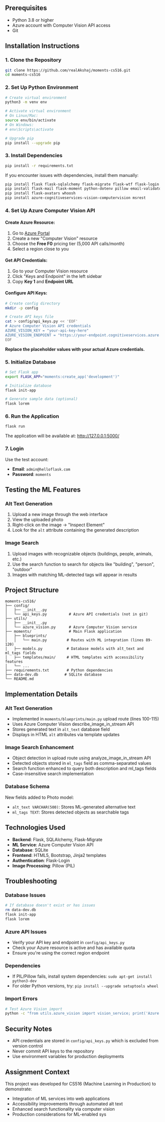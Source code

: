 ## Prerequisites

- Python 3.8 or higher
- Azure account with Computer Vision API access
- Git

## Installation Instructions

### 1. Clone the Repository

```bash
git clone https://github.com/realAkshaj/moments-cs516.git
cd moments-cs516
```

### 2. Set Up Python Environment

```bash
# Create virtual environment
python3 -m venv env

# Activate virtual environment
# On Linux/Mac:
source env/bin/activate
# On Windows:
# env\Scripts\activate

# Upgrade pip
pip install --upgrade pip
```

### 3. Install Dependencies

```bash
pip install -r requirements.txt
```

If you encounter issues with dependencies, install them manually:

```bash
pip install flask flask-sqlalchemy flask-migrate flask-wtf flask-login
pip install flask-mail flask-moment python-dotenv pillow email-validator
pip install flask-avatars whoosh
pip install azure-cognitiveservices-vision-computervision msrest
```

### 4. Set Up Azure Computer Vision API

#### Create Azure Resource:
1. Go to [Azure Portal](https://portal.azure.com)
2. Create a new "Computer Vision" resource
3. Choose the **Free F0** pricing tier (5,000 API calls/month)
4. Select a region close to you

#### Get API Credentials:
1. Go to your Computer Vision resource
2. Click "Keys and Endpoint" in the left sidebar
3. Copy **Key 1** and **Endpoint URL**

#### Configure API Keys:
```bash
# Create config directory
mkdir -p config

# Create API keys file
cat > config/api_keys.py << 'EOF'
# Azure Computer Vision API credentials
AZURE_VISION_KEY = "your-api-key-here"
AZURE_VISION_ENDPOINT = "https://your-endpoint.cognitiveservices.azure.com/"
EOF
```

**Replace the placeholder values with your actual Azure credentials.**

### 5. Initialize Database

```bash
# Set Flask app
export FLASK_APP="moments:create_app('development')"

# Initialize database
flask init-app

# Generate sample data (optional)
flask lorem
```

### 6. Run the Application

```bash
flask run
```

The application will be available at: http://127.0.0.1:5000/

### 7. Login

Use the test account:
- **Email**: `admin@helloflask.com`
- **Password**: `moments`

## Testing the ML Features

### Alt Text Generation
1. Upload a new image through the web interface
2. View the uploaded photo
3. Right-click on the image → "Inspect Element"
4. Look for the `alt` attribute containing the generated description

### Image Search
1. Upload images with recognizable objects (buildings, people, animals, etc.)
2. Use the search function to search for objects like "building", "person", "outdoor"
3. Images with matching ML-detected tags will appear in results

## Project Structure

```
moments-cs516/
├── config/
│   ├── __init__.py
│   └── api_keys.py          # Azure API credentials (not in git)
├── utils/
│   ├── __init__.py
│   └── azure_vision.py      # Azure Computer Vision service
├── moments/                 # Main Flask application
│   ├── blueprints/
│   │   └── main.py         # Routes with ML integration (lines 89-120)
│   ├── models.py           # Database models with alt_text and ml_tags fields
│   ├── templates/main/     # HTML templates with accessibility features
│   └── ...
├── requirements.txt        # Python dependencies
├── data-dev.db            # SQLite database
└── README.md
```

## Implementation Details

### Alt Text Generation
- Implemented in `moments/blueprints/main.py` upload route (lines 100-115)
- Uses Azure Computer Vision describe_image_in_stream API
- Stores generated text in `alt_text` database field
- Displays in HTML `alt` attributes via template updates

### Image Search Enhancement
- Object detection in upload route using analyze_image_in_stream API
- Detected objects stored in `ml_tags` field as comma-separated values
- Search function enhanced to query both description and ml_tags fields
- Case-insensitive search implementation

### Database Schema
New fields added to Photo model:
- `alt_text VARCHAR(500)`: Stores ML-generated alternative text
- `ml_tags TEXT`: Stores detected objects as searchable tags

## Technologies Used

- **Backend**: Flask, SQLAlchemy, Flask-Migrate
- **ML Service**: Azure Computer Vision API
- **Database**: SQLite
- **Frontend**: HTML5, Bootstrap, Jinja2 templates
- **Authentication**: Flask-Login
- **Image Processing**: Pillow (PIL)

## Troubleshooting

### Database Issues
```bash
# If database doesn't exist or has issues
rm data-dev.db
flask init-app
flask lorem
```

### Azure API Issues
- Verify your API key and endpoint in `config/api_keys.py`
- Check your Azure resource is active and has available quota
- Ensure you're using the correct region endpoint

### Dependencies
- If PIL/Pillow fails, install system dependencies: `sudo apt-get install python3-dev`
- For older Python versions, try: `pip install --upgrade setuptools wheel`

### Import Errors
```bash
# Test Azure Vision import
python -c "from utils.azure_vision import vision_service; print('Azure Vision loaded successfully')"
```

## Security Notes

- API credentials are stored in `config/api_keys.py` which is excluded from version control
- Never commit API keys to the repository
- Use environment variables for production deployments

## Assignment Context

This project was developed for CS516 (Machine Learning in Production) to demonstrate:
- Integration of ML services into web applications
- Accessibility improvements through automated alt text
- Enhanced search functionality via computer vision
- Production considerations for ML-enabled sys
